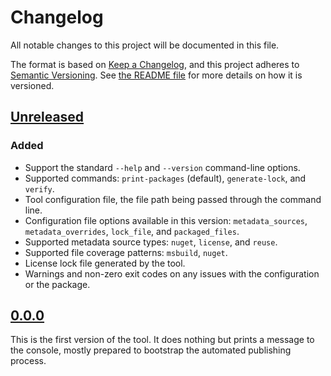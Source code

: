 <!--
SPDX-FileCopyrightText: 2024 Friedrich von Never <friedrich@fornever.me>

SPDX-License-Identifier: MIT
-->

Changelog
=========
All notable changes to this project will be documented in this file.

The format is based on [Keep a Changelog](https://keepachangelog.com/en/1.0.0/), and this project adheres to [Semantic Versioning](https://semver.org/spec/v2.0.0.html). See [the README file][docs.readme] for more details on how it is versioned.

## [Unreleased]
### Added
- Support the standard `--help` and `--version` command-line options.
- Supported commands: `print-packages` (default), `generate-lock`, and `verify`.
- Tool configuration file, the file path being passed through the command line.
- Configuration file options available in this version: `metadata_sources`, `metadata_overrides`, `lock_file`, and `packaged_files`.
- Supported metadata source types: `nuget`, `license`, and `reuse`.
- Supported file coverage patterns: `msbuild`, `nuget`.
- License lock file generated by the tool.
- Warnings and non-zero exit codes on any issues with the configuration or the package.

## [0.0.0]
This is the first version of the tool. It does nothing but prints a message to the console, mostly prepared to bootstrap the automated publishing process.

[docs.readme]: README.md

[0.0.0]: https://github.com/ForNeVeR/dotnet-licenses/releases/tag/v0.0.0
[Unreleased]: https://github.com/ForNeVeR/dotnet-licenses/compare/v0.0.0...HEAD
